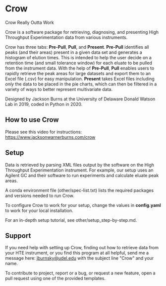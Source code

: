 # Crow
Crow Really Outta Work

Crow is a software package for retrieving, diagnosing, and presenting High Throughput Experimentation data from various instruments.

Crow has three tabs: __Pre-Pull__, __Pull__, and __Present__. __Pre-Pull__ identifies all peaks (and their areas) present in a given data set and generates a histogram of elution times. This is intended to help the user decide on a retention time (and small tolerance window) for each eluate to be pulled from the instrument data. With the help of __Pre-Pull__, __Pull__ enables users to rapidly retrieve the peak areas for large datasets and export them to an Excel file (.csv) for easy manipulation. __Present__ takes Excel files including _only_ the data to be placed in the pie charts, which can then be filtered in a variety of ways to better represent multivariate data.

Designed by Jackson Burns at the University of Delaware Donald Watson Lab in 2019, coded in Python in 2020.

## How to use Crow
Please see this video for instructions:
https://www.jacksonwarnerburns.com/crow

## Setup
Data is retrieved by parsing XML files output by the software on the High Throughput Experimentation instrument. For example, our setup uses an Agilent GC and their software to run experiments and calculate eluate peak areas.

A conda environment file (other/spec-list.txt) lists the required packages and versions needed to run Crow.

To configure Crow to work for your setup, change the values in __config.yaml__ to work for your local installation.

For an in-depth setup tutorial, see other/setup_step-by-step.md.
  
## Support
If you need help with setting up Crow, finding out how to retrieve data from your HTE instrument, or you find this program at all helpful, send me a message here: jburnsky@udel.edu with the subject line "Crow" and your name.

To contribute to project, report or a bug, or request a new feature, open a pull request using one of the provided templates.
